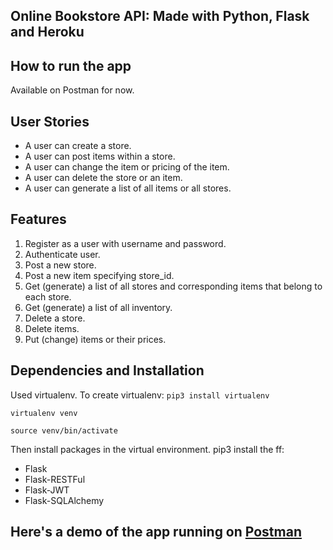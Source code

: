 ## Online Bookstore API: Made with Python, Flask and Heroku

## How to run the app
Available on Postman for now.

## User Stories
- A user can create a store.
- A user can post items within a store.
- A user can change the item or pricing of the item.
- A user can delete the store or an item.
- A user can generate a list of all items or all stores.

## Features
1. Register as a user with username and password.
2. Authenticate user.
3. Post a new store.
4. Post a new item specifying store_id.
5. Get (generate) a list of all stores and corresponding items that belong to each store.
6. Get (generate) a list of all inventory.
7. Delete a store.
8. Delete items.
9. Put (change) items or their prices.

## Dependencies and Installation
Used virtualenv. To create virtualenv:
`pip3 install virtualenv`

`virtualenv venv `

`source venv/bin/activate`

Then install packages in the virtual environment. pip3 install the ff:
- Flask
- Flask-RESTFul
- Flask-JWT
- Flask-SQLAlchemy

## Here's a demo of the app running on [Postman](https://www.loom.com/share/27425c54cb8741d6aae0403fa05863ce)

